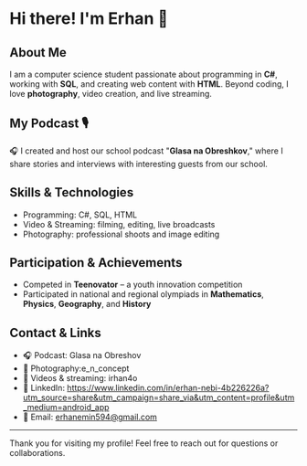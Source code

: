 # Hi there! I'm Erhan 👋

## About Me
I am a computer science student passionate about programming in **C#**, working with **SQL**, and creating web content with **HTML**. Beyond coding, I love **photography**, video creation, and live streaming.

## My Podcast 🎙️
🎧 I created and host our school podcast "**Glasa na Obreshkov**," where I share stories and interviews with interesting guests from our school.

## Skills & Technologies
- Programming: C#, SQL, HTML
- Video & Streaming: filming, editing, live broadcasts
- Photography: professional shoots and image editing

## Participation & Achievements
- Competed in **Teenovator** – a youth innovation competition
- Participated in national and regional olympiads in **Mathematics**, **Physics**, **Geography**, and **History**

## Contact & Links
- 🎧 Podcast: Glasa na Obreshov
- 📸 Photography:e_n_concept
- 🎥 Videos & streaming: irhan4o
- 💼 LinkedIn: https://www.linkedin.com/in/erhan-nebi-4b226226a?utm_source=share&utm_campaign=share_via&utm_content=profile&utm_medium=android_app
- 📧 Email: erhanemin594@gmail.com

---

Thank you for visiting my profile! Feel free to reach out for questions or collaborations.
<!--
**irhan4o/Irhan4o** is a ✨ _special_ ✨ repository because its `README.md` (this file) appears on your GitHub profile.

Here are some ideas to get you started:

- 🔭 I’m currently working on ...
- 🌱 I’m currently learning ...
- 👯 I’m looking to collaborate on ...
- 🤔 I’m looking for help with ...
- 💬 Ask me about ...
- 📫 How to reach me: ...
- 😄 Pronouns: ...
- ⚡ Fun fact: ...
-->
